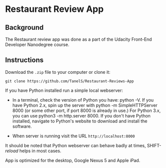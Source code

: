 # Restaurant Review App

## Background

The Restaurant review app was done as a part of the Udacity Front-End Developer Nanodegree course.


## Instructions

Download the `.zip` file to your computer or clone it:

```git clone https://github.com/TanelS/Restaurant-Reviews-App```

If you have Python installed run a simple local webserver:

- In a terminal, check the version of Python you have: python -V. If you have Python 2.x, spin up the server with python -m SimpleHTTPServer 8000 (or some other port, if port 8000 is already in use.) For Python 3.x, you can use python3 -m http.server 8000. If you don't have Python installed, navigate to Python's website to download and install the software.

- When server is running visit the URL `http://localhost:8000`

It should be noted that Python webserver can behave badly at times, SHIFT-_reload_ helps in most cases. 

App is optimized for the desktop, Google Nexus 5 and Apple iPad.